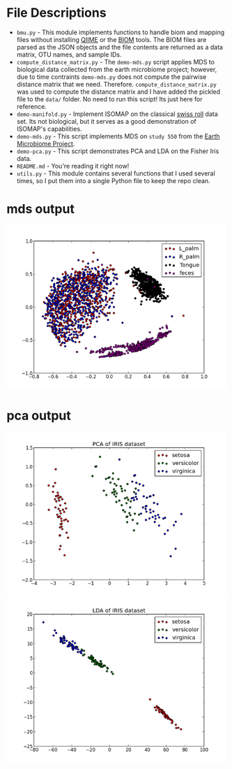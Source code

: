 # File Descriptions
* `bmu.py` - This module implements functions to handle biom and mapping files without installing [QIIME](http://qiime.org/) or the [BIOM](http://biom-format.org/) tools. The BIOM files are parsed as the JSON objects and the file contents are returned as a data matrix, OTU names, and sample IDs. 
* `compute_distance_matrix.py` - The `demo-mds.py` script applies MDS to biological data collected from the earth microbiome project; however, due to time contraints `demo-mds.py` does not compute the pairwise distance matrix that we need. Therefore. `compute_distance_matrix.py` was used to compute the distance matrix and I have added the pickled file to the `data/` folder. No need to run this script! Its just here for reference. 
* `demo-manifold.py` - Implement ISOMAP on the classical [swiss roll](http://isomap.stanford.edu/datasets.html) data set. Its not biological, but it serves as a good demonstration of ISOMAP's capabilities.  
* `demo-mds.py` - This script implements MDS on `study 550` from the [Earth Microbiome Project](http://www.earthmicrobiome.org/). 
* `demo-pca.py` - This script demonstrates PCA and LDA on the Fisher Iris data. 
* `README.md` - You're reading it right now!
* `utils.py` - This module contains several functions that I used several times, so I put them into a single Python file to keep the repo clean.

# mds output 

![alt tag](https://raw.githubusercontent.com/gditzler/eces436-dimred/master/python/mds-ouput.png)


# pca output 

![alt tag](https://raw.githubusercontent.com/gditzler/eces436-dimred/master/python/pca-iris.png)
![alt tag](https://raw.githubusercontent.com/gditzler/eces436-dimred/master/python/lda-iris.png)
 
